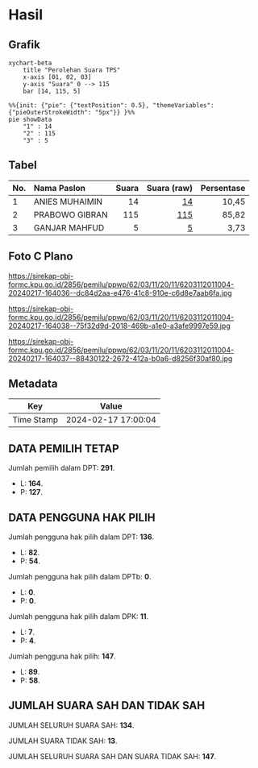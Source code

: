 # Hasil

## Grafik

```mermaid
xychart-beta
    title "Perolehan Suara TPS"
    x-axis [01, 02, 03]
    y-axis "Suara" 0 --> 115
    bar [14, 115, 5]
```

```mermaid
%%{init: {"pie": {"textPosition": 0.5}, "themeVariables": {"pieOuterStrokeWidth": "5px"}} }%%
pie showData
    "1" : 14
    "2" : 115
    "3" : 5
```

## Tabel

| No. | Nama Paslon    | Suara | Suara (raw) | Persentase |
|:--- |:-------------- | -----:| -----------:| ----------:|
| 1   | ANIES MUHAIMIN | 14    | [14][p-1]   | 10,45      |
| 2   | PRABOWO GIBRAN | 115   | [115][p-2]  | 85,82      |
| 3   | GANJAR MAHFUD  | 5     | [5][p-3]    | 3,73       |


[p-1]: https://github.com/gigit-pemilu/pemilu-2024-62-kalimantan-tengah/blob/main/pilpres/hitung-suara/sub/62-kalimantan-tengah/sub/03-kapuas/sub/11-kapuas-tengah/sub/2011-barunang/sub/004-tps/sub/paslon-1.txt
[p-2]: https://github.com/gigit-pemilu/pemilu-2024-62-kalimantan-tengah/blob/main/pilpres/hitung-suara/sub/62-kalimantan-tengah/sub/03-kapuas/sub/11-kapuas-tengah/sub/2011-barunang/sub/004-tps/sub/paslon-2.txt
[p-3]: https://github.com/gigit-pemilu/pemilu-2024-62-kalimantan-tengah/blob/main/pilpres/hitung-suara/sub/62-kalimantan-tengah/sub/03-kapuas/sub/11-kapuas-tengah/sub/2011-barunang/sub/004-tps/sub/paslon-3.txt

## Foto C Plano

https://sirekap-obj-formc.kpu.go.id/2856/pemilu/ppwp/62/03/11/20/11/6203112011004-20240217-164036--dc84d2aa-e476-41c8-910e-c6d8e7aab6fa.jpg

https://sirekap-obj-formc.kpu.go.id/2856/pemilu/ppwp/62/03/11/20/11/6203112011004-20240217-164038--75f32d9d-2018-469b-a1e0-a3afe9997e59.jpg

https://sirekap-obj-formc.kpu.go.id/2856/pemilu/ppwp/62/03/11/20/11/6203112011004-20240217-164037--88430122-2672-412a-b0a6-d8256f30af80.jpg


## Metadata

| Key        | Value               |
| ---------- | ------------------- |
| Time Stamp | 2024-02-17 17:00:04 |


## DATA PEMILIH TETAP

Jumlah pemilih dalam DPT: **291**.
 * L: **164**.
 * P: **127**.

## DATA PENGGUNA HAK PILIH

Jumlah pengguna hak pilih dalam DPT: **136**.
 * L: **82**.
 * P: **54**.

Jumlah pengguna hak pilih dalam DPTb: **0**.
 * L: **0**.
 * P: **0**.

Jumlah pengguna hak pilih dalam DPK: **11**.
 * L: **7**.
 * P: **4**.

Jumlah pengguna hak pilih: **147**.
 * L: **89**.
 * P: **58**.

## JUMLAH SUARA SAH DAN TIDAK SAH

JUMLAH SELURUH SUARA SAH: **134**.

JUMLAH SUARA TIDAK SAH: **13**.

JUMLAH SELURUH SUARA SAH DAN SUARA TIDAK SAH: **147**.


